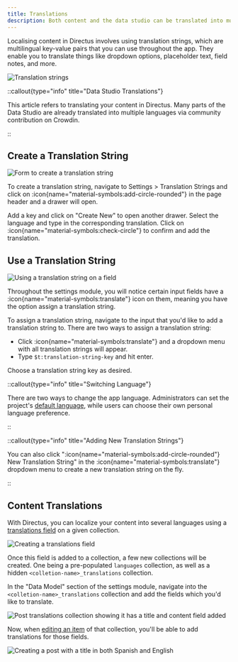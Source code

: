 ```yaml
---
title: Translations
description: Both content and the data studio can be translated into multiple languages. 
---
```


Localising content in Directus involves using translation strings, which are multilingual key-value pairs that you can use throughout the app. They enable you to translate things like dropdown options, placeholder text, field notes, and more.

![Translation strings](https://product-team.directus.app/assets/d2348575-9fbb-4c38-9d9f-22e32799ded7.webp)

::callout{type="info" title="Data Studio Translations"}

This article refers to translating your content in Directus. Many parts of the Data Studio are already translated into multiple languages via community contribution on Crowdin.

::


## Create a Translation String

![Form to create a translation string](https://product-team.directus.app/assets/1ca1ec31-2263-4b69-b87b-95449ec98bbd.webp)

To create a translation string, navigate to Settings > Translation Strings and click on :icon{name="material-symbols:add-circle-rounded"} in the page header and a drawer will open.

Add a key and click on "Create New" to open another drawer. Select the language and type in the corresponding translation. Click on :icon{name="material-symbols:check-circle"} to confirm and add the translation.

## Use a Translation String

![Using a translation string on a field](https://product-team.directus.app/assets/c26df052-5b97-401d-97f8-5c7c7bc29952.webp)

Throughout the settings module, you will notice certain input fields have a :icon{name="material-symbols:translate"} icon on them, meaning you have the option assign a translation string.

To assign a translation string, navigate to the input that you'd like to add a translation string to. There are two ways to assign a translation string:

- Click :icon{name="material-symbols:translate"} and a dropdown menu with all translation strings will appear.
- Type `$t:translation-string-key` and hit enter.

Choose a translation string key as desired.

::callout{type="info" title="Switching Language"}

There are two ways to change the app language. Administrators can set the project's
[default language](/configuration/translations), while users can choose their own personal
language preference.

::

::callout{type="info" title="Adding New Translation Strings"}

You can also click ":icon{name="material-symbols:add-circle-rounded"} New Translation String" in the :icon{name="material-symbols:translate"} dropdown menu to create a new translation string on the fly.

::

## Content Translations

With Directus, you can localize your content into several languages using a [translations field](/data-modeling/relationships) on a given collection.

![Creating a translations field](https://product-team.directus.app/assets/3097a653-da4f-449a-a5d5-4dcf62da73bd.webp)

Once this field is added to a collection, a few new collections will be created. One being a pre-populated `languages` collection, as well as a hidden `<colletion-name>_translations` collection.

In the "Data Model" section of the settings module, navigate into the `<colletion-name>_translations` collection and add the fields which you'd like to translate.

![Post translations collection showing it has a title and content field added](https://product-team.directus.app/assets/ec059ce9-ece1-4353-8844-7e557a4556c4.webp)

Now, when [editing an item](/content/editor) of that collection, you'll be able to add translations for those fields.

![Creating a post with a title in both Spanish and English](https://product-team.directus.app/assets/774ac37b-1c9e-433b-80ba-deededd8e406.webp)
